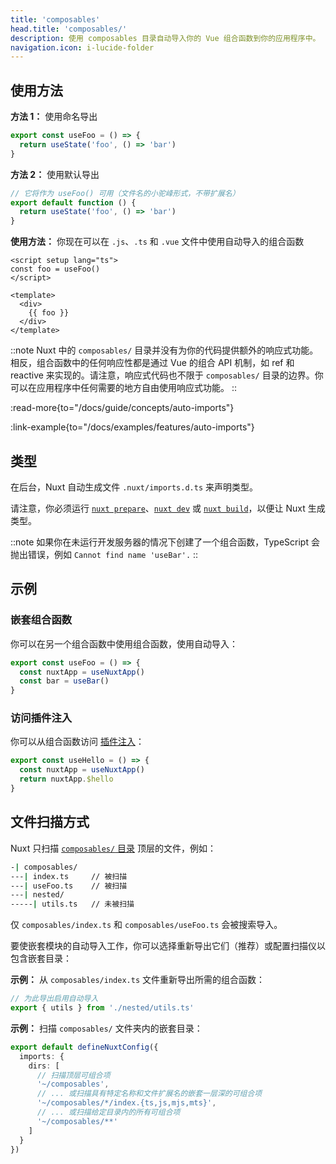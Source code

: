 ```yaml
---
title: 'composables'
head.title: 'composables/'
description: 使用 composables 目录自动导入你的 Vue 组合函数到你的应用程序中。
navigation.icon: i-lucide-folder
---
```


## 使用方法

**方法 1：** 使用命名导出

```js [composables/useFoo.ts]
export const useFoo = () => {
  return useState('foo', () => 'bar')
}
```

**方法 2：** 使用默认导出

```js [composables/use-foo.ts or composables/useFoo.ts]
// 它将作为 useFoo() 可用（文件名的小驼峰形式，不带扩展名）
export default function () {
  return useState('foo', () => 'bar')
}
```

**使用方法：** 你现在可以在 `.js`、`.ts` 和 `.vue` 文件中使用自动导入的组合函数

```vue [app.vue]
<script setup lang="ts">
const foo = useFoo()
</script>

<template>
  <div>
    {{ foo }}
  </div>
</template>
```

::note
Nuxt 中的 `composables/` 目录并没有为你的代码提供额外的响应式功能。相反，组合函数中的任何响应性都是通过 Vue 的组合 API 机制，如 ref 和 reactive 来实现的。请注意，响应式代码也不限于 `composables/` 目录的边界。你可以在应用程序中任何需要的地方自由使用响应式功能。
::

:read-more{to="/docs/guide/concepts/auto-imports"}

:link-example{to="/docs/examples/features/auto-imports"}

## 类型

在后台，Nuxt 自动生成文件 `.nuxt/imports.d.ts` 来声明类型。

请注意，你必须运行 [`nuxt prepare`](/docs/api/commands/prepare)、[`nuxt dev`](/docs/api/commands/dev) 或 [`nuxt build`](/docs/api/commands/build)，以便让 Nuxt 生成类型。

::note
如果你在未运行开发服务器的情况下创建了一个组合函数，TypeScript 会抛出错误，例如 `Cannot find name 'useBar'.`
::

## 示例

### 嵌套组合函数

你可以在另一个组合函数中使用组合函数，使用自动导入：

```js [composables/test.ts]
export const useFoo = () => {
  const nuxtApp = useNuxtApp()
  const bar = useBar()
}
```

### 访问插件注入

你可以从组合函数访问 [插件注入](/docs/guide/directory-structure/plugins#providing-helpers)：

```js [composables/test.ts]
export const useHello = () => {
  const nuxtApp = useNuxtApp()
  return nuxtApp.$hello
}
```

## 文件扫描方式

Nuxt 只扫描 [`composables/` 目录](/docs/guide/directory-structure/composables) 顶层的文件，例如：

```bash [目录结构]
-| composables/
---| index.ts     // 被扫描
---| useFoo.ts    // 被扫描
---| nested/
-----| utils.ts   // 未被扫描
```

仅 `composables/index.ts` 和 `composables/useFoo.ts` 会被搜索导入。

要使嵌套模块的自动导入工作，你可以选择重新导出它们（推荐）或配置扫描仪以包含嵌套目录：

**示例：** 从 `composables/index.ts` 文件重新导出所需的组合函数：

```ts [composables/index.ts]
// 为此导出启用自动导入
export { utils } from './nested/utils.ts'
```

**示例：** 扫描 `composables/` 文件夹内的嵌套目录：

```ts twoslash [nuxt.config.ts]
export default defineNuxtConfig({
  imports: {
    dirs: [
      // 扫描顶层可组合项
      '~/composables',
      // ... 或扫描具有特定名称和文件扩展名的嵌套一层深的可组合项
      '~/composables/*/index.{ts,js,mjs,mts}',
      // ... 或扫描给定目录内的所有可组合项
      '~/composables/**'
    ]
  }
})
```
